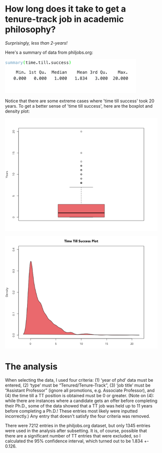 # How long does it take to get a tenure-track job in academic philosophy? 

*Surprisingly, less than 2-years!* 

Here's a summary of data from philjobs.org:

![alt text](https://github.com/ljelkin/jobplacement/blob/master/summary.png)

Notice that there are some extreme cases where 'time till success' took 20 years. To get a better sense of 'time till success', here are the boxplot and density plot:


![alt text](https://github.com/ljelkin/jobplacement/blob/master/boxplot.png)

![alt text](https://github.com/ljelkin/jobplacement/blob/master/density.png)


# The analysis 

When selecting the data, I used four criteria: (1) ‘year of phd’ data must be entered, (2) ‘type’ must be “Tenured/Tenure-Track”, (3) ‘job title’ must be “Assistant Professor” (ignore all promotions, e.g. Associate Professor), and (4) the time till a TT position is obtained must be 0 or greater. (Note on (4): while there are instances where a candidate gets an offer before completing their Ph.D., some of the data showed that a TT job was held up to 11 years before completing a Ph.D.! These entries most likely were inputted incorrectly.) Any entry that doesn't satisfy the four criteria was removed. 

There were 7212 entries in the philjobs.org dataset, but only 1345 entries were used in the analysis after subsetting. It is, of course, possible that there are a significant number of TT entries that were excluded, so I calculated the 95% confidence interval, which turned out to be 1.834 +- 0.126.

